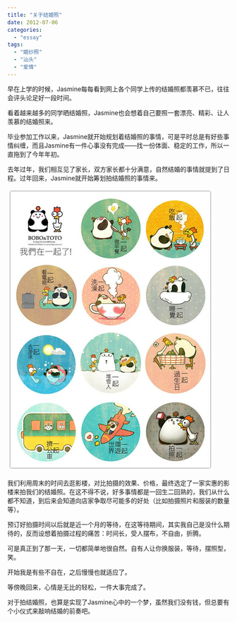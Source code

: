 ```yaml
---
title: "关于结婚照"
date: 2012-07-06
categories: 
  - "essay"
tags: 
  - "婚纱照"
  - "汕头"
  - "爱情"
---
```


早在上学的时候，Jasmine每每看到网上各个同学上传的结婚照都羡慕不已，往往会评头论足好一段时间。

看着越来越多的同学晒结婚照，Jasmine也会想着自己要照一套漂亮、精彩、让人羡慕的结婚照来。

毕业参加工作以来，Jasmine就开始规划着结婚照的事情，可是平时总是有好些事情纠缠，而且Jasmine有一件心事没有完成——找一份体面、稳定的工作，所以一直拖到了今年年初。

去年过年，我们相互见了家长，双方家长都十分满意，自然结婚的事情就提到了日程。过年回来，Jasmine就开始筹划拍结婚照的事情来。

![在一起](images/7541248106_ccef3e74b7_z.jpg)

我们利用周末的时间去逛影楼，对比拍摄的效果、价格，最终选定了一家实惠的影楼来拍我们的结婚照。在这不得不说，好多事情都是一回生二回熟的，我们从什么都不知道，到后来会知道向店家争取尽可能多的好处（比如拍摄照片和服装的数量等）。

预订好拍摄时间以后就是近一个月的等待，在这等待期间，其实我自己是没什么期待的，反而设想着拍摄过程的痛苦：时间长，受人摆布，不自由，折腾。

可是真正到了那一天，一切都简单地很自然。自有人让你换服装，等待，摆照型，笑。

开始我是有些不自在，之后慢慢也就适应了。

等傍晚回来，心情是无比的轻松，一件大事完成了。

对于拍结婚照，也算是实现了Jasmine心中的一个梦，虽然我们没有钱，但总要有个小仪式来敲响结婚的前奏吧。
